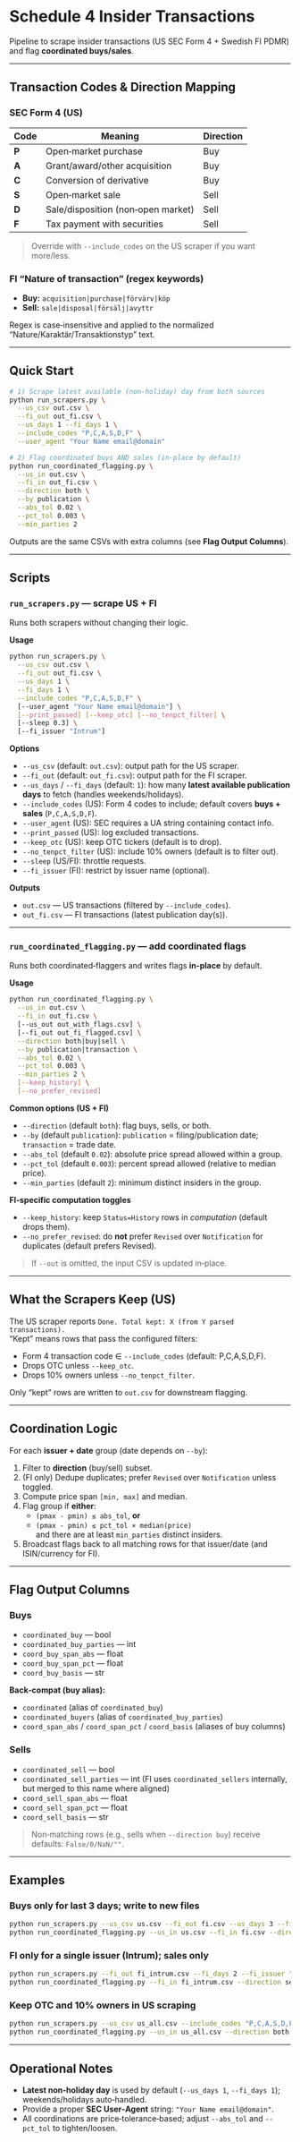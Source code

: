 # Schedule 4 Insider Transactions

Pipeline to scrape insider transactions (US SEC Form 4 + Swedish FI PDMR) and flag **coordinated buys/sales**.

---

## Transaction Codes & Direction Mapping

### SEC Form 4 (US)
| Code | Meaning                                    | Direction |
|------|--------------------------------------------|-----------|
| **P** | Open‑market purchase                       | Buy |
| **A** | Grant/award/other acquisition              | Buy |
| **C** | Conversion of derivative                   | Buy |
| **S** | Open‑market sale                           | Sell |
| **D** | Sale/disposition (non‑open market)         | Sell |
| **F** | Tax payment with securities                | Sell |

> Override with `--include_codes` on the US scraper if you want more/less.

### FI “Nature of transaction” (regex keywords)
- **Buy:** `acquisition|purchase|förvärv|köp`
- **Sell:** `sale|disposal|försälj|avyttr`

Regex is case‑insensitive and applied to the normalized “Nature/Karaktär/Transaktionstyp” text.

---

## Quick Start

```bash
# 1) Scrape latest available (non‑holiday) day from both sources
python run_scrapers.py \
  --us_csv out.csv \
  --fi_out out_fi.csv \
  --us_days 1 --fi_days 1 \
  --include_codes "P,C,A,S,D,F" \
  --user_agent "Your Name email@domain"

# 2) Flag coordinated buys AND sales (in‑place by default)
python run_coordinated_flagging.py \
  --us_in out.csv \
  --fi_in out_fi.csv \
  --direction both \
  --by publication \
  --abs_tol 0.02 \
  --pct_tol 0.003 \
  --min_parties 2
```

Outputs are the same CSVs with extra columns (see **Flag Output Columns**).

---

## Scripts

### `run_scrapers.py` — scrape US + FI
Runs both scrapers without changing their logic.

**Usage**
```bash
python run_scrapers.py \
  --us_csv out.csv \
  --fi_out out_fi.csv \
  --us_days 1 \
  --fi_days 1 \
  --include_codes "P,C,A,S,D,F" \
  [--user_agent "Your Name email@domain"] \
  [--print_passed] [--keep_otc] [--no_tenpct_filter] \
  [--sleep 0.3] \
  [--fi_issuer "Intrum"]
```

**Options**
- `--us_csv` (default: `out.csv`): output path for the US scraper.
- `--fi_out` (default: `out_fi.csv`): output path for the FI scraper.
- `--us_days` / `--fi_days` (default: `1`): how many **latest available publication days** to fetch (handles weekends/holidays).
- `--include_codes` (US): Form 4 codes to include; default covers **buys + sales** (`P,C,A,S,D,F`).
- `--user_agent` (US): SEC requires a UA string containing contact info.
- `--print_passed` (US): log excluded transactions.
- `--keep_otc` (US): keep OTC tickers (default is to drop).
- `--no_tenpct_filter` (US): include 10% owners (default is to filter out).
- `--sleep` (US/FI): throttle requests.
- `--fi_issuer` (FI): restrict by issuer name (optional).

**Outputs**
- `out.csv` — US transactions (filtered by `--include_codes`).
- `out_fi.csv` — FI transactions (latest publication day(s)).

---

### `run_coordinated_flagging.py` — add coordinated flags
Runs both coordinated‑flaggers and writes flags **in‑place** by default.

**Usage**
```bash
python run_coordinated_flagging.py \
  --us_in out.csv \
  --fi_in out_fi.csv \
  [--us_out out_with_flags.csv] \
  [--fi_out out_fi_flagged.csv] \
  --direction both|buy|sell \
  --by publication|transaction \
  --abs_tol 0.02 \
  --pct_tol 0.003 \
  --min_parties 2 \
  [--keep_history] \
  [--no_prefer_revised]
```

**Common options (US + FI)**
- `--direction` (default `both`): flag buys, sells, or both.
- `--by` (default `publication`): `publication` = filing/publication date; `transaction` = trade date.
- `--abs_tol` (default `0.02`): absolute price spread allowed within a group.
- `--pct_tol` (default `0.003`): percent spread allowed (relative to median price).
- `--min_parties` (default `2`): minimum distinct insiders in the group.

**FI‑specific computation toggles**
- `--keep_history`: keep `Status=History` rows in *computation* (default drops them).
- `--no_prefer_revised`: do **not** prefer `Revised` over `Notification` for duplicates (default prefers Revised).

> If `--out` is omitted, the input CSV is updated in‑place.

---

## What the Scrapers Keep (US)
The US scraper reports `Done. Total kept: X (from Y parsed transactions).`  
“Kept” means rows that pass the configured filters:
- Form 4 transaction code ∈ `--include_codes` (default: P,C,A,S,D,F).
- Drops OTC unless `--keep_otc`.
- Drops 10% owners unless `--no_tenpct_filter`.

Only “kept” rows are written to `out.csv` for downstream flagging.

---

## Coordination Logic

For each **issuer + date** group (date depends on `--by`):
1. Filter to **direction** (buy/sell) subset.
2. (FI only) Dedupe duplicates; prefer `Revised` over `Notification` unless toggled.
3. Compute price span `[min, max]` and median.
4. Flag group if **either**:  
   - `(pmax - pmin) ≤ abs_tol`, **or**  
   - `(pmax - pmin) ≤ pct_tol × median(price)`  
   and there are at least `min_parties` distinct insiders.
5. Broadcast flags back to all matching rows for that issuer/date (and ISIN/currency for FI).

---

## Flag Output Columns

### Buys
- `coordinated_buy` — bool
- `coordinated_buy_parties` — int
- `coord_buy_span_abs` — float
- `coord_buy_span_pct` — float
- `coord_buy_basis` — str

**Back‑compat (buy alias):**
- `coordinated` (alias of `coordinated_buy`)
- `coordinated_buyers` (alias of `coordinated_buy_parties`)
- `coord_span_abs` / `coord_span_pct` / `coord_basis` (aliases of buy columns)

### Sells
- `coordinated_sell` — bool
- `coordinated_sell_parties` — int (FI uses `coordinated_sellers` internally, but merged to this name where aligned)
- `coord_sell_span_abs` — float
- `coord_sell_span_pct` — float
- `coord_sell_basis` — str

> Non‑matching rows (e.g., sells when `--direction buy`) receive defaults: `False/0/NaN/""`.

---

## Examples

### Buys only for last 3 days; write to new files
```bash
python run_scrapers.py --us_csv us.csv --fi_out fi.csv --us_days 3 --fi_days 3 --include_codes "P,C,A"
python run_coordinated_flagging.py --us_in us.csv --fi_in fi.csv --direction buy --us_out us_buy_flags.csv --fi_out fi_buy_flags.csv
```

### FI only for a single issuer (Intrum); sales only
```bash
python run_scrapers.py --fi_out fi_intrum.csv --fi_days 2 --fi_issuer "Intrum"
python run_coordinated_flagging.py --fi_in fi_intrum.csv --direction sell
```

### Keep OTC and 10% owners in US scraping
```bash
python run_scrapers.py --us_csv us_all.csv --include_codes "P,C,A,S,D,F" --keep_otc --no_tenpct_filter
python run_coordinated_flagging.py --us_in us_all.csv --direction both
```

---

## Operational Notes
- **Latest non‑holiday day** is used by default (`--us_days 1`, `--fi_days 1`); weekends/holidays auto‑handled.
- Provide a proper **SEC User‑Agent** string: `"Your Name email@domain"`.
- All coordinations are price‑tolerance‑based; adjust `--abs_tol` and `--pct_tol` to tighten/loosen.
